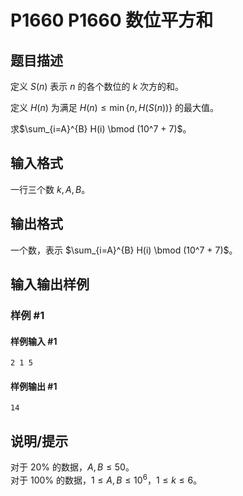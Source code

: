 # P1660 P1660 数位平方和

## 题目描述

定义 $S(n)$ 表示 $n$ 的各个数位的 $k$ 次方的和。

定义 $H(n)$ 为满足 $H(n) \le \min\{n, H(S(n))\}$ 的最大值。

求$\sum_{i=A}^{B} H(i) \bmod (10^7 + 7)$。

## 输入格式

一行三个数 $k, A, B$。

## 输出格式

一个数，表示 $\sum_{i=A}^{B} H(i) \bmod (10^7 + 7)$。

## 输入输出样例

### 样例 #1

#### 样例输入 #1

```
2 1 5
```

#### 样例输出 #1

```
14
```

## 说明/提示

对于 $20\%$ 的数据，$A, B \le 50$。  
对于 $100\%$ 的数据，$1 \le A, B \le {10}^6$，$1 \le k \le 6$。
